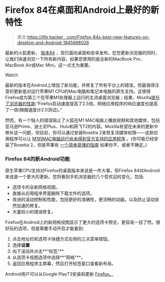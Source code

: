 # Firefox 84在桌面和Android上最好的新特性

> 原文:[https://life hacker . com/Firefox-84s-best-new-features-on-desktop-and-Android-1845898028](https://lifehacker.com/firefox-84s-best-new-features-on-desktop-and-android-1845898028)

最新的火狐更新， [版本84](https://www.mozilla.org/en-US/firefox/84.0/releasenotes/) ，现已面向桌面和安卓发布。在您更新浏览器的同时，让我们快速浏览一下所有新内容，如果您使用的是全新的MacBook Pro、MacBook Air或Mac Mini，这一点尤为重要。

Watch

最新的版本在Android上增加了新功能，并修复了所有平台上的错误，但最值得注意的更新是对运行苹果M1 CPU的Mac电脑和笔记本电脑的原生支持。这使得Firefox成为第三个在苹果M1处理器上运行的主流桌面浏览器；结果，Mozilla[提升了浏览器的性能](https://www.mozilla.org/en-US/firefox/84.0/releasenotes/):“Firefox启动速度提高了2.5倍，网络应用程序的响应速度也提高了一倍(根据速度计2.0测试)。”

然而，有一个恼人的错误阻止了火狐在M1 MAC电脑上播放视频和其他媒体，包括亚马逊Prime、迪士尼Plus、Hulu和网飞T2的内容。Mozilla有望在未来的更新中修补这一问题，但目前，你可以通过安装Rosetta 2来恢复流媒体权限——这款应用程序可以让 [M1的MAC电脑运行尚未得到官方支持的应用程序](https://lifehacker.com/use-this-website-to-see-what-software-runs-on-m1-macs-1845750628) 。(你可能已经安装了Rosetta 2，但是苹果有 [一个简单易懂的指南](https://support.apple.com/en-us/HT211861) 如果你不、或者不确定。)

### Firefox 84的新Android功能

原生苹果CPU支持对Firefox的桌面版本来说是一件大事，但Firefox 84对Android来说是一个更大的更新。您将看到手机浏览器的几个受欢迎的变化，包括:

*   选项卡的全新网格视图。
*   直接从应用程序界面删除下载文件的选项。
*   改进的滚动控制和性能，包括更好的准确性，更流畅的动画，以及防止滚动突然加速的修复。
*   大量较小的错误修复。

Firefox在Android上的新网格视图显示了更大的选项卡预览，更容易一目了然。很好玩的选项，但是需要手动开启才能看到:

1.  点击地址栏和选项卡快捷方式右侧的三点菜单按钮。
2.  选择**设置**
3.  向下滚动并点击**“标签”**
4.  从选项卡视图选项中选择**“网格”**。
5.  返回应用程序主屏幕，然后打开标签窗口查看新布局。

Android用户可以从Google PlayT3安装和更新 [Firefox。](https://play.google.com/store/apps/details?id=org.mozilla.firefox&hl=en_US&gl=US)